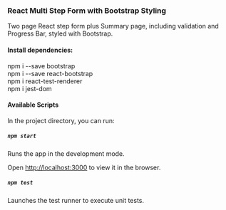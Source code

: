 ### React Multi Step Form with Bootstrap Styling

Two page React step form plus Summary page, including validation and Progress Bar, styled with Bootstrap.

#### Install dependencies:

npm i --save bootstrap  
npm i --save react-bootstrap  
npm i react-test-renderer  
npm i jest-dom  

#### Available Scripts

In the project directory, you can run:

##### `npm start`

Runs the app in the development mode.

Open [http://localhost:3000](http://localhost:3000) to view it in the browser.

##### `npm test`

Launches the test runner to execute unit tests.
